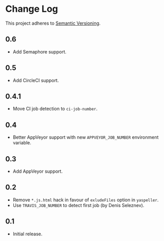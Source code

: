 # Change Log
This project adheres to [Semantic Versioning](http://semver.org/).

## 0.6
* Add Semaphore support.

## 0.5
* Add CircleCI support.

## 0.4.1
* Move CI job detection to `ci-job-number`.

## 0.4
* Better AppVeyor support with new `APPVEYOR_JOB_NUMBER` environment variable.

## 0.3
* Add AppVeyor support.

## 0.2
* Remove `*.js.html` hack in favour of `exludeFiles` option in `yaspeller`.
* Use `TRAVIS_JOB_NUMBER` to detect first job (by Denis Seleznev).

## 0.1
* Initial release.
